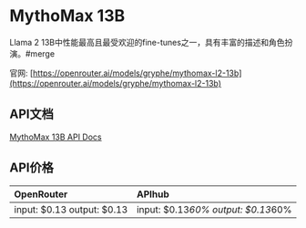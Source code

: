 # MythoMax 13B

Llama 2 13B中性能最高且最受欢迎的fine-tunes之一，具有丰富的描述和角色扮演。#merge

官网: [https://openrouter.ai/models/gryphe/mythomax-l2-13b](https://openrouter.ai/models/gryphe/mythomax-l2-13b)

## API文档

[MythoMax 13B API Docs](../apis/zh/MythoMax_13B.md)

## API价格

| OpenRouter | APIhub |
|:---|:---|
| input: $0.13 output: $0.13 | input: $0.13*60% output: $0.13*60% |
